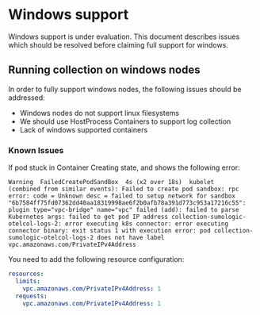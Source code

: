 # Windows support

Windows support is under evaluation. This document describes issues which should be resolved before claiming full support for windows.

## Running collection on windows nodes

In order to fully support windows nodes, the following issues should be addressed:

- Windows nodes do not support linux filesystems
- We should use HostProcess Containers to support log collection
- Lack of windows supported containers

### Known Issues

If pod stuck in Container Creating state, and shows the following error:

```text
Warning  FailedCreatePodSandBox  4s (x2 over 18s)  kubelet            (combined from similar events): Failed to create pod sandbox: rpc error: code = Unknown desc = failed to setup network for sandbox "6b7584ff75fd07362dd40aa18319998ae6f2b0afb78a391d773c953a17216c55": plugin type="vpc-bridge" name="vpc" failed (add): failed to parse Kubernetes args: failed to get pod IP address collection-sumologic-otelcol-logs-2: error executing k8s connector: error executing connector binary: exit status 1 with execution error: pod collection-sumologic-otelcol-logs-2 does not have label vpc.amazonaws.com/PrivateIPv4Address
```

You need to add the following resource configuration:

```yaml
resources:
  limits:
    vpc.amazonaws.com/PrivateIPv4Address: 1
  requests:
    vpc.amazonaws.com/PrivateIPv4Address: 1
```
